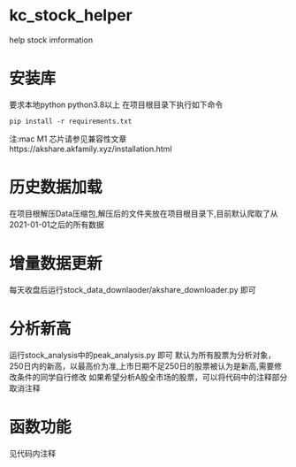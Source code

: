 # kc_stock_helper
help stock imformation


# 安装库
要求本地python python3.8以上
在项目根目录下执行如下命令
```
pip install -r requirements.txt

```

注:mac M1 芯片请参见兼容性文章https://akshare.akfamily.xyz/installation.html

# 历史数据加载
在项目根解压Data压缩包,解压后的文件夹放在项目根目录下,目前默认爬取了从2021-01-01之后的所有数据

# 增量数据更新
每天收盘后运行stock_data_downlaoder/akshare_downloader.py 即可

# 分析新高
运行stock_analysis中的peak_analysis.py 即可
默认为所有股票为分析对象，250日内的新高，以最高价为准,上市日期不足250日的股票被认为是新高,需要修改条件的同学自行修改
如果希望分析A股全市场的股票，可以将代码中的注释部分取消注释

# 函数功能

见代码内注释


